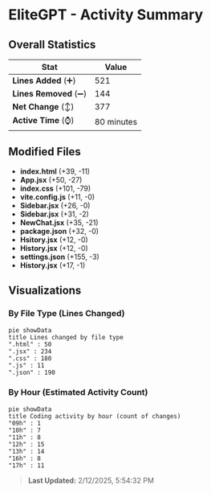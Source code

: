 # EliteGPT - Activity Summary 

## Overall Statistics

| Stat                   | Value                                                             |
| ---------------------- | ----------------------------------------------------------------- |
| **Lines Added** (➕)   | 521                                          |
| **Lines Removed** (➖) | 144                                        |
| **Net Change** (↕)    | 377                |
| **Active Time** (⌚)   | 80 minutes |


## Modified Files
- **index.html** (+39, -11)
- **App.jsx** (+50, -27)
- **index.css** (+101, -79)
- **vite.config.js** (+11, -0)
- **Sidebar.jsx** (+26, -0)
- **Sidebar.jsx** (+31, -2)
- **NewChat.jsx** (+35, -21)
- **package.json** (+32, -0)
- **Hsitory.jsx** (+12, -0)
- **History.jsx** (+12, -0)
- **settings.json** (+155, -3)
- **History.jsx** (+17, -1)

## Visualizations

### By File Type (Lines Changed)

```mermaid
pie showData
title Lines changed by file type
".html" : 50
".jsx" : 234
".css" : 180
".js" : 11
".json" : 190
```

### By Hour (Estimated Activity Count)

```mermaid
pie showData
title Coding activity by hour (count of changes)
"09h" : 1
"10h" : 7
"11h" : 8
"12h" : 15
"13h" : 14
"16h" : 8
"17h" : 11
```


> **Last Updated:** 2/12/2025, 5:54:32 PM